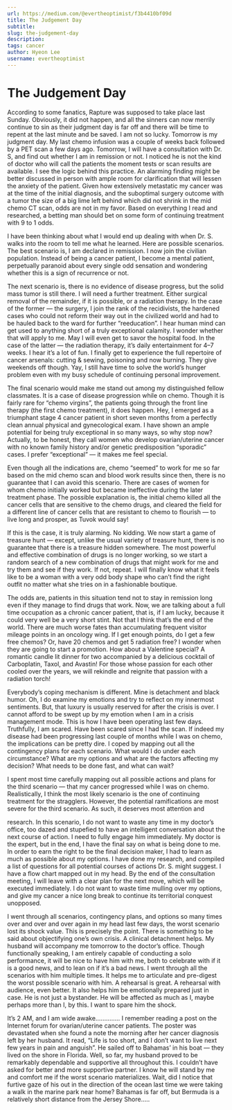 ```yaml
---
url: https://medium.com/@evertheoptimist/f3b4410bf09d
title: The Judgement Day
subtitle: 
slug: the-judgement-day
description: 
tags: cancer
author: Hyeon Lee
username: evertheoptimist
---
```


# The Judgement Day

According to some fanatics, Rapture was supposed to take place last Sunday. Obviously, it did not happen, and all the sinners can now merrily continue to sin as their judgment day is far off and there will be time to repent at the last minute and be saved. I am not so lucky. Tomorrow is my judgment day. My last chemo infusion was a couple of weeks back followed by a PET scan a few days ago. Tomorrow, I will have a consultation with Dr. S, and find out whether I am in remission or not. I noticed he is not the kind of doctor who will call the patients the moment tests or scan results are available. I see the logic behind this practice. An alarming finding might be better discussed in person with ample room for clarification that will lessen the anxiety of the patient. Given how extensively metastatic my cancer was at the time of the initial diagnosis, and the suboptimal surgery outcome with a tumor the size of a big lime left behind which did not shrink in the mid chemo CT scan, odds are not in my favor. Based on everything I read and researched, a betting man should bet on some form of continuing treatment with 9 to 1 odds.

I have been thinking about what I would end up dealing with when Dr. S. walks into the room to tell me what he learned. Here are possible scenarios. The best scenario is, I am declared in remission. I now join the civilian population. Instead of being a cancer patient, I become a mental patient, perpetually paranoid about every single odd sensation and wondering whether this is a sign of recurrence or not.

The next scenario is, there is no evidence of disease progress, but the solid mass tumor is still there. I will need a further treatment. Either surgical removal of the remainder, if it is possible, or a radiation therapy. In the case of the former — the surgery, I join the rank of the recidivists, the hardened cases who could not reform their way out in the civilized world and had to be hauled back to the ward for further “reeducation”. I hear human mind can get used to anything short of a truly exceptional calamity. I wonder whether that will apply to me. May I will even get to savor the hospital food. In the case of the latter — the radiation therapy, it’s daily entertainment for 4–7 weeks. I hear it’s a lot of fun. I finally get to experience the full repertoire of cancer arsenals: cutting & sewing, poisoning and now burning. They give weekends off though. Yay, I still have time to solve the world’s hunger problem even with my busy schedule of continuing personal improvement.

The final scenario would make me stand out among my distinguished fellow classmates. It is a case of disease progression while on chemo. Though it is fairly rare for “chemo virgins”, the patients going through the front line therapy (the first chemo treatment), it does happen. Hey, I emerged as a triumphant stage 4 cancer patient in short seven months from a perfectly clean annual physical and gynecological exam. I have shown an ample potential for being truly exceptional in so many ways, so why stop now? Actually, to be honest, they call women who develop ovarian/uterine cancer with no known family history and/or genetic predisposition “sporadic” cases. I prefer “exceptional” — it makes me feel special.

Even though all the indications are, chemo “seemed” to work for me so far based on the mid chemo scan and blood work results since then, there is no guarantee that I can avoid this scenario. There are cases of women for whom chemo initially worked but became ineffective during the later treatment phase. The possible explanation is, the initial chemo killed all the cancer cells that are sensitive to the chemo drugs, and cleared the field for a different line of cancer cells that are resistant to chemo to flourish — to live long and prosper, as Tuvok would say!

If this is the case, it is truly alarming. No kidding. We now start a game of treasure hunt — except, unlike the usual variety of treasure hunt, there is no guarantee that there is a treasure hidden somewhere. The most powerful and effective combination of drugs is no longer working, so we start a random search of a new combination of drugs that might work for me and try them and see if they work. If not, repeat. I will finally know what it feels like to be a woman with a very odd body shape who can’t find the right outfit no matter what she tries on in a fashionable boutique.

The odds are, patients in this situation tend not to stay in remission long even if they manage to find drugs that work. Now, we are talking about a full time occupation as a chronic cancer patient, that is, if I am lucky, because it could very well be a very short stint. Not that I think that’s the end of the world. There are much worse fates than accumulating frequent visitor mileage points in an oncology wing. If I get enough points, do I get a few free chemos? Or, have 20 chemos and get 5 radiation free? I wonder when they are going to start a promotion. How about a Valentine special? A romantic candle lit dinner for two accompanied by a delicious cocktail of Carboplatin, Taxol, and Avastin! For those whose passion for each other cooled over the years, we will rekindle and reignite that passion with a radiation torch!

Everybody’s coping mechanism is different. Mine is detachment and black humor. Oh, I do examine my emotions and try to reflect on my innermost sentiments. But, that luxury is usually reserved for after the crisis is over. I cannot afford to be swept up by my emotion when I am in a crisis management mode. This is how I have been operating last few days. Truthfully, I am scared. Have been scared since I had the scan. If indeed my disease had been progressing last couple of months while I was on chemo, the implications can be pretty dire. I coped by mapping out all the contingency plans for each scenario. What would I do under each circumstance? What are my options and what are the factors affecting my decision? What needs to be done fast, and what can wait?

I spent most time carefully mapping out all possible actions and plans for the third scenario — that my cancer progressed while I was on chemo. Realistically, I think the most likely scenario is the one of continuing treatment for the stragglers. However, the potential ramifications are most severe for the third scenario. As such, it deserves most attention and

research. In this scenario, I do not want to waste any time in my doctor’s office, too dazed and stupefied to have an intelligent conversation about the next course of action. I need to fully engage him immediately. My doctor is the expert, but in the end, I have the final say on what is being done to me. In order to earn the right to be the final decision maker, I had to learn as much as possible about my options. I have done my research, and compiled a list of questions for all potential courses of actions Dr. S. might suggest. I have a flow chart mapped out in my head. By the end of the consultation meeting, I will leave with a clear plan for the next move, which will be executed immediately. I do not want to waste time mulling over my options, and give my cancer a nice long break to continue its territorial conquest unopposed.

I went through all scenarios, contingency plans, and options so many times over and over and over again in my head last few days, the worst scenario lost its shock value. This is precisely the point. There is something to be said about objectifying one’s own crisis. A clinical detachment helps. My husband will accompany me tomorrow to the doctor’s office. Though functionally speaking, I am entirely capable of conducting a solo performance, it will be nice to have him with me, both to celebrate with if it is a good news, and to lean on if it’s a bad news. I went through all the scenarios with him multiple times. It helps me to articulate and pre-digest the worst possible scenario with him. A rehearsal is great. A rehearsal with audience, even better. It also helps him be emotionally prepared just in case. He is not just a bystander. He will be affected as much as I, maybe perhaps more than I, by this. I want to spare him the shock.

It’s 2 AM, and I am wide awake………….. I remember reading a post on the Internet forum for ovarian/uterine cancer patients. The poster was devastated when she found a note the morning after her cancer diagnosis left by her husband. It read, “Life is too short, and I don’t want to live next few years in pain and anguish”. He sailed off to Bahamas’ in his boat — they lived on the shore in Florida. Well, so far, my husband proved to be remarkably dependable and supportive all throughout this. I couldn’t have asked for better and more supportive partner. I know he will stand by me and comfort me if the worst scenario materializes. Wait, did I notice that furtive gaze of his out in the direction of the ocean last time we were taking a walk in the marine park near home? Bahamas is far off, but Bermuda is a relatively short distance from the Jersey Shore…..


